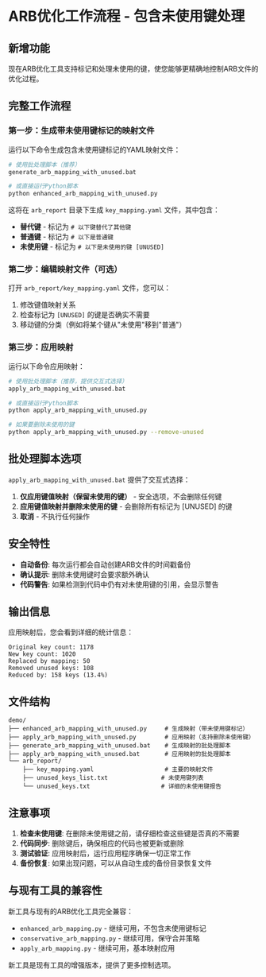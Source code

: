 # ARB优化工作流程 - 包含未使用键处理

## 新增功能

现在ARB优化工具支持标记和处理未使用的键，使您能够更精确地控制ARB文件的优化过程。

## 完整工作流程

### 第一步：生成带未使用键标记的映射文件

运行以下命令生成包含未使用键标记的YAML映射文件：

```bash
# 使用批处理脚本（推荐）
generate_arb_mapping_with_unused.bat

# 或直接运行Python脚本
python enhanced_arb_mapping_with_unused.py
```

这将在 `arb_report` 目录下生成 `key_mapping.yaml` 文件，其中包含：

- **替代键** - 标记为 `# 以下键替代了其他键`
- **普通键** - 标记为 `# 以下是普通键`
- **未使用键** - 标记为 `# 以下是未使用的键 [UNUSED]`

### 第二步：编辑映射文件（可选）

打开 `arb_report/key_mapping.yaml` 文件，您可以：

1. 修改键值映射关系
2. 检查标记为 `[UNUSED]` 的键是否确实不需要
3. 移动键的分类（例如将某个键从"未使用"移到"普通"）

### 第三步：应用映射

运行以下命令应用映射：

```bash
# 使用批处理脚本（推荐，提供交互式选择）
apply_arb_mapping_with_unused.bat

# 或直接运行Python脚本
python apply_arb_mapping_with_unused.py

# 如果要删除未使用的键
python apply_arb_mapping_with_unused.py --remove-unused
```

## 批处理脚本选项

`apply_arb_mapping_with_unused.bat` 提供了交互式选择：

1. **仅应用键值映射（保留未使用的键）** - 安全选项，不会删除任何键
2. **应用键值映射并删除未使用的键** - 会删除所有标记为 [UNUSED] 的键
3. **取消** - 不执行任何操作

## 安全特性

- **自动备份**: 每次运行都会自动创建ARB文件的时间戳备份
- **确认提示**: 删除未使用键时会要求额外确认
- **代码警告**: 如果检测到代码中仍有对未使用键的引用，会显示警告

## 输出信息

应用映射后，您会看到详细的统计信息：

```
Original key count: 1178
New key count: 1020
Replaced by mapping: 50
Removed unused keys: 108
Reduced by: 158 keys (13.4%)
```

## 文件结构

```
demo/
├── enhanced_arb_mapping_with_unused.py     # 生成映射（带未使用键标记）
├── apply_arb_mapping_with_unused.py        # 应用映射（支持删除未使用键）
├── generate_arb_mapping_with_unused.bat    # 生成映射的批处理脚本
├── apply_arb_mapping_with_unused.bat       # 应用映射的批处理脚本
└── arb_report/
    ├── key_mapping.yaml                    # 主要的映射文件
    ├── unused_keys_list.txt               # 未使用键列表
    └── unused_keys.txt                    # 详细的未使用键报告
```

## 注意事项

1. **检查未使用键**: 在删除未使用键之前，请仔细检查这些键是否真的不需要
2. **代码同步**: 删除键后，确保相应的代码也被更新或删除
3. **测试验证**: 应用映射后，运行应用程序确保一切正常工作
4. **备份恢复**: 如果出现问题，可以从自动生成的备份目录恢复文件

## 与现有工具的兼容性

新工具与现有的ARB优化工具完全兼容：

- `enhanced_arb_mapping.py` - 继续可用，不包含未使用键标记
- `conservative_arb_mapping.py` - 继续可用，保守合并策略
- `apply_arb_mapping.py` - 继续可用，基本映射应用

新工具是现有工具的增强版本，提供了更多控制选项。
